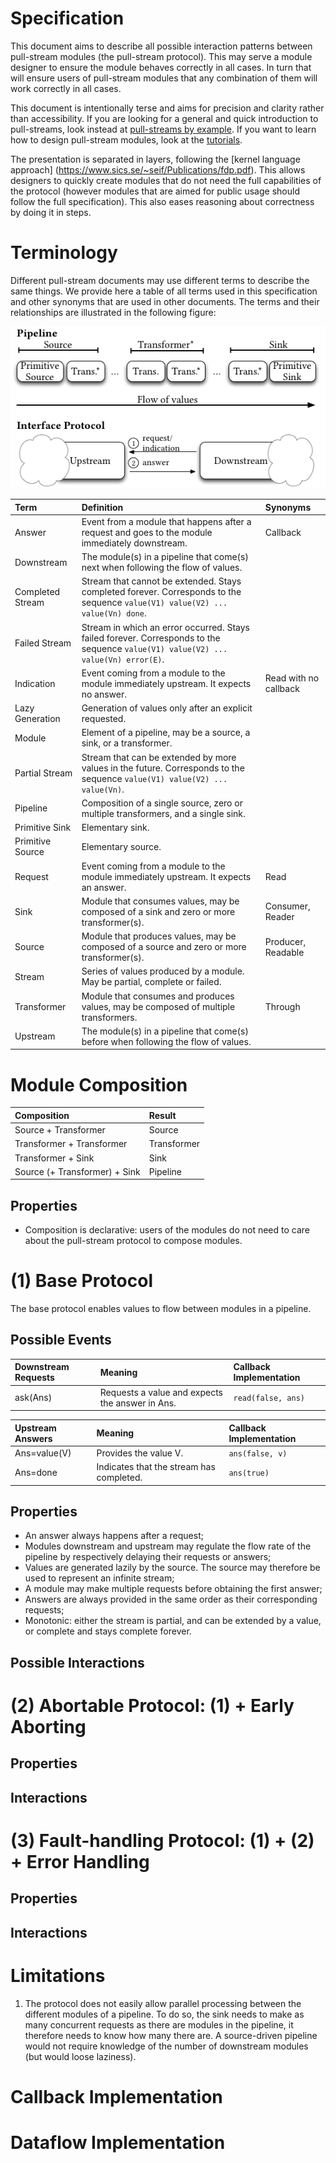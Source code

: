 # Specification

This document aims to describe all possible interaction patterns between pull-stream modules (the pull-stream protocol). This may serve a module designer to ensure the module behaves correctly in all cases. In turn that will ensure users of pull-stream modules that any combination of them will work correctly in all cases.

This document is intentionally terse and aims for precision and clarity rather than accessibility. If you are looking for a general and quick introduction to pull-streams, look instead at [pull-streams by example](https://github.com/dominictarr/pull-stream-examples). If you want to learn how to design pull-stream modules, look at the [tutorials](https://github.com/pull-stream/pull-stream-workshop).

The presentation is separated in layers, following the [kernel language approach] (https://www.sics.se/~seif/Publications/fdp.pdf). This allows designers to quickly create modules that do not need the full capabilities of the protocol (however modules that are aimed for public usage should follow the full specification). This also eases reasoning about correctness by doing it in steps.

# Terminology

Different pull-stream documents may use different terms to describe the same things. We provide here a table of all terms used in this specification and other synonyms that are used in other documents. The terms and their relationships are illustrated in the following figure:

![Image](./pull-stream.png)

| Term                 | Definition                                                                                                                              | Synonyms                                     |
| :------------------- | :-----------------------------------------------------------------------------------------------                                        | :------------------------------------------- |
| Answer               | Event from a module that happens after a request and goes to the module immediately downstream.                                         | Callback                                     |
| Downstream           | The module(s) in a pipeline that come(s) next when following the flow of values.                                                        |                                              |
| Completed Stream     | Stream that cannot be extended. Stays completed forever. Corresponds to the sequence ````value(V1) value(V2) ... value(Vn) done````.    |                                              |
| Failed Stream        | Stream in which an error occurred. Stays failed forever. Corresponds to the sequence ````value(V1) value(V2) ... value(Vn) error(E)````.|                                              |
| Indication           | Event coming from a module to the module immediately upstream. It expects no answer.                                                    | Read with no callback                        |
| Lazy Generation      | Generation of values only after an explicit requested.                                                                                  |                                              |
| Module               | Element of a pipeline, may be a source, a sink, or a transformer.                                                                       |                                              |
| Partial Stream       | Stream that can be extended by more values in the future. Corresponds to the sequence ````value(V1) value(V2) ... value(Vn)````.      |                                              |
| Pipeline             | Composition of a single source, zero or multiple transformers, and a single sink.                                                       |                                              |
| Primitive Sink       | Elementary sink.                                                                                                                        |                                              |
| Primitive Source     | Elementary source.                                                                                                                      |                                              |
| Request              | Event coming from a module to the module immediately upstream. It expects an answer.                                                    | Read                                         |
| Sink                 | Module that consumes values, may be composed of a sink and zero or more transformer(s).                                                 | Consumer, Reader                             |
| Source               | Module that produces values, may be composed of a source and zero or more transformer(s).                                               | Producer, Readable                           |
| Stream               | Series of values produced by a module. May be partial, complete or failed.                                                              |                                              |
| Transformer          | Module that consumes and produces values, may be composed of multiple transformers.                                                     | Through                                      |
| Upstream             | The module(s) in a pipeline that come(s) before when following the flow of values.                                                      |                                              |

# Module Composition

| Composition                   | Result                 |
| :---------------------------- | :--------------------- |
| Source + Transformer          | Source                 |
| Transformer + Transformer     | Transformer            |
| Transformer + Sink            | Sink                   |
| Source (+ Transformer) + Sink | Pipeline               |

## Properties

* Composition is declarative: users of the modules do not need to care about the pull-stream protocol to compose modules.


# (1) Base Protocol

The base protocol enables values to flow between modules in a pipeline.

## Possible Events

| Downstream Requests | Meaning                                                          | Callback Implementation  |
| :------------------ | :--------------------------------------------------------------- | :----------------------- |
| ask(Ans)            | Requests a value and expects the answer in Ans.                  | ````read(false, ans)```` |

| Upstream Answers    | Meaning                                                          | Callback Implementation  |
| :------------------ | :--------------------------------------------------------------- | :----------------------- |
| Ans=value(V)        | Provides the value V.                                            | ````ans(false, v)````    |
| Ans=done            | Indicates that the stream has completed.                         | ````ans(true)````        |

## Properties

* An answer always happens after a request;
* Modules downstream and upstream may regulate the flow rate of the pipeline by respectively delaying their requests or answers;
* Values are generated lazily by the source. The source may therefore be used to represent an infinite stream;
* A module may make multiple requests before obtaining the first answer;
* Answers are always provided in the same order as their corresponding requests;
* Monotonic: either the stream is partial, and can be extended by a value, or complete and stays complete forever.

## Possible Interactions

# (2) Abortable Protocol: (1) + Early Aborting

## Properties

## Interactions

# (3) Fault-handling Protocol: (1) + (2) + Error Handling

## Properties

## Interactions

# Limitations

1. The protocol does not easily allow parallel processing between the different modules of a pipeline. To do so, the sink needs to make as many concurrent requests as there are modules in the pipeline, it therefore needs to know how many there are. A source-driven pipeline would not require knowledge of the number of downstream modules (but would loose laziness).

# Callback Implementation

# Dataflow Implementation


